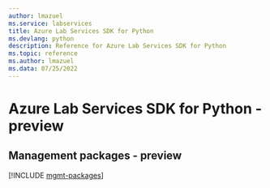 ```yaml
---
author: lmazuel
ms.service: labservices
title: Azure Lab Services SDK for Python
ms.devlang: python
description: Reference for Azure Lab Services SDK for Python
ms.topic: reference
ms.author: lmazuel
ms.data: 07/25/2022
---
```

# Azure Lab Services SDK for Python - preview

## Management packages - preview
[!INCLUDE [mgmt-packages](lab-services-mgmt-index.md)]